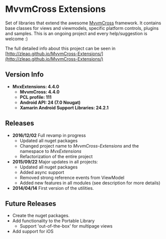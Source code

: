 # MvvmCross Extensions

Set of libraries that extend the awesome [MvvmCross](http://mvvmcross.com/) framework.
It contains base classes for views and viewmodels, specific platform controls, plugins and samples.
This is an ongoing project and every help/suggestion is welcome :)

The full detailed info about this project can be seen in [http://zleao.github.io/MvvmCross-Extensions/](http://zleao.github.io/MvvmCross-Extensions/)

## Version Info
- **MvxExtensions: 4.4.0**
	- **MvvmCross: 4.4.0**
	- **PCL profile: 111**
	- **Android API: 24 (7.0 Nougat)**
	- **Xamarin Android Support Libraries: 24.2.1**

## Releases
- **2016/12/02** Full revamp in progress
	- Updated all nuget packages
	- Changed project name to *MvvmCross-Extensions* and the namespace to *MvxExtensions*
	- Refactorization of the entire project
- **2015/09/22** Major updates in all projects:
	- Updated all nuget packages
	- Added async support
	- Removed strong reference events from ViewModel
	- Added new features in all modules (see description for more details)
- **2014/04/14** First version of the utilities.
 
## Future Releases
- Create the nuget packages.
- Add functionality to the Portable Library
	- Support 'out-of-the-box' for multipage views
- Add support for iOS